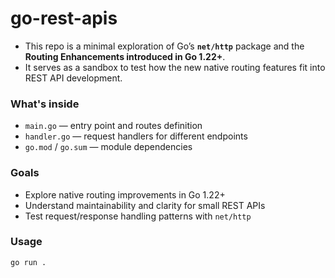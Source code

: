 # go-rest-apis

* This repo is a minimal exploration of Go’s **`net/http`** package and the **Routing Enhancements introduced in Go 1.22+**.
* It serves as a sandbox to test how the new native routing features fit into REST API development.

### What's inside

* `main.go` — entry point and routes definition
* `handler.go` — request handlers for different endpoints
* `go.mod` / `go.sum` — module dependencies

### Goals

* Explore native routing improvements in Go 1.22+
* Understand maintainability and clarity for small REST APIs
* Test request/response handling patterns with `net/http`

### Usage

```bash
go run .
```
